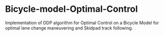 # Bicycle-model-Optimal-Control
Implementation of DDP algorithm for Optimal Control on a Bicycle Model for optimal lane change maneuvering and Skidpad track following.
